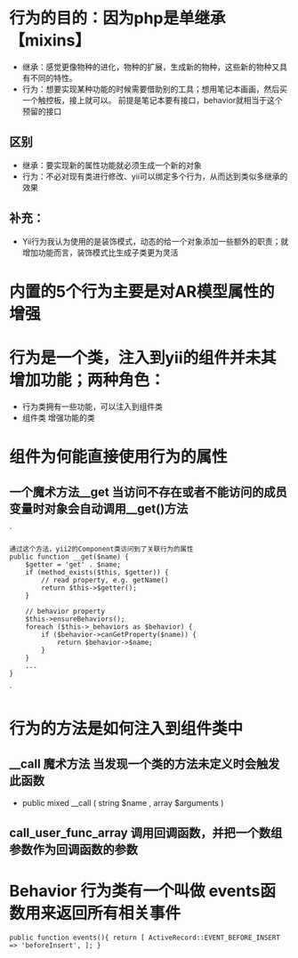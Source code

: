 # 行为的目的：因为php是单继承 【mixins】

- 继承：感觉更像物种的进化，物种的扩展，生成新的物种，这些新的物种又具有不同的特性。
- 行为：想要实现某种功能的时候需要借助别的工具；想用笔记本画画，然后买一个触控板，接上就可以。
前提是笔记本要有接口，behavior就相当于这个预留的接口

## 区别
- 继承：要实现新的属性功能就必须生成一个新的对象
- 行为：不必对现有类进行修改、yii可以绑定多个行为，从而达到类似多继承的效果

## 补充：
- Yii行为我认为使用的是装饰模式，动态的给一个对象添加一些额外的职责；就增加功能而言，装饰模式比生成子类更为灵活


# 内置的5个行为主要是对AR模型属性的增强

# 行为是一个类，注入到yii的组件并未其增加功能；两种角色：
- 行为类拥有一些功能，可以注入到组件类
- 组件类 增强功能的类

# 组件为何能直接使用行为的属性
## 一个魔术方法__get 当访问不存在或者不能访问的成员变量时对象会自动调用__get()方法
`

    通过这个方法，yii2的Component类访问到了关联行为的属性
    public function __get($name) {
        $getter = 'get' . $name;
        if (method_exists($this, $getter)) {
            // read property, e.g. getName()
            return $this->$getter();
        }
    
        // behavior property
        $this->ensureBehaviors();
        foreach ($this->_behaviors as $behavior) {
            if ($behavior->canGetProperty($name)) {
                return $behavior->$name;
            }
        }
        ...
    }
`

# 行为的方法是如何注入到组件类中
## __call 魔术方法  当发现一个类的方法未定义时会触发此函数
- public mixed __call ( string $name , array $arguments )
## call_user_func_array 调用回调函数，并把一个数组参数作为回调函数的参数

# Behavior 行为类有一个叫做 events函数用来返回所有相关事件
`
public function events(){
		return [
			ActiveRecord::EVENT_BEFORE_INSERT => 'beforeInsert',
		];
}
`































